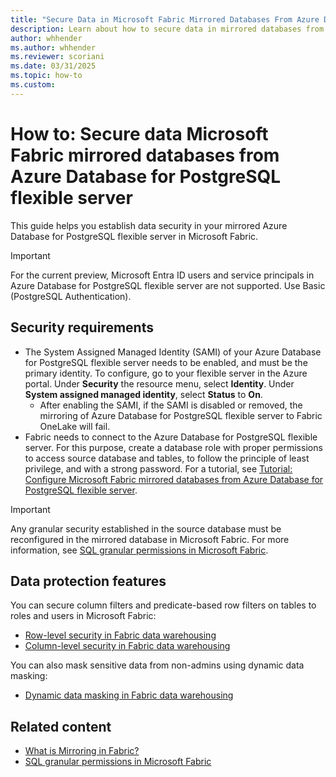 ```yaml
---
title: "Secure Data in Microsoft Fabric Mirrored Databases From Azure Database for PostgreSQL flexible server"
description: Learn about how to secure data in mirrored databases from Azure Database for PostgreSQL flexible server in Microsoft Fabric.
author: whhender
ms.author: whhender
ms.reviewer: scoriani
ms.date: 03/31/2025
ms.topic: how-to
ms.custom:
---
```


# How to: Secure data Microsoft Fabric mirrored databases from Azure Database for PostgreSQL flexible server

This guide helps you establish data security in your mirrored Azure Database for PostgreSQL flexible server in Microsoft Fabric.

> [!IMPORTANT]
> For the current preview, Microsoft Entra ID users and service principals in Azure Database for PostgreSQL flexible server are not supported. Use Basic (PostgreSQL Authentication).

## Security requirements

- The System Assigned Managed Identity (SAMI) of your Azure Database for PostgreSQL flexible server needs to be enabled, and must be the primary identity. To configure, go to your flexible server in the Azure portal. Under **Security** the resource menu, select **Identity**. Under **System assigned managed identity**, select **Status** to **On**.
   - After enabling the SAMI, if the SAMI is disabled or removed, the mirroring of Azure Database for PostgreSQL flexible server to Fabric OneLake will fail.
- Fabric needs to connect to the Azure Database for PostgreSQL flexible server. For this purpose, create a database role with proper permissions to access source database and tables, to follow the principle of least privilege, and with a strong password. For a tutorial, see [Tutorial: Configure Microsoft Fabric mirrored databases from Azure Database for PostgreSQL flexible server](../mirroring/azure-database-postgresql-tutorial.md).

> [!IMPORTANT]
> Any granular security established in the source database must be reconfigured in the mirrored database in Microsoft Fabric.
> For more information, see [SQL granular permissions in Microsoft Fabric](../data-warehouse/sql-granular-permissions.md).

## Data protection features

You can secure column filters and predicate-based row filters on tables to roles and users in Microsoft Fabric:

- [Row-level security in Fabric data warehousing](../data-warehouse/row-level-security.md)
- [Column-level security in Fabric data warehousing](../data-warehouse/column-level-security.md)

You can also mask sensitive data from non-admins using dynamic data masking:

- [Dynamic data masking in Fabric data warehousing](../data-warehouse/dynamic-data-masking.md)

## Related content

- [What is Mirroring in Fabric?](../mirroring/overview.md)
- [SQL granular permissions in Microsoft Fabric](../data-warehouse/sql-granular-permissions.md)
